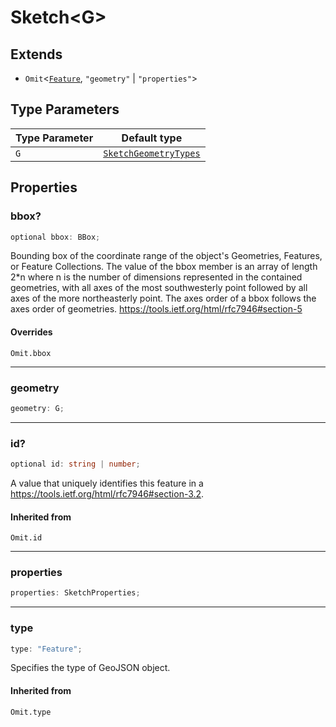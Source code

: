 # Sketch\<G\>

## Extends

- `Omit`\<[`Feature`](Feature.md), `"geometry"` \| `"properties"`\>

## Type Parameters

| Type Parameter | Default type |
| ------ | ------ |
| `G` | [`SketchGeometryTypes`](../type-aliases/SketchGeometryTypes.md) |

## Properties

### bbox?

```ts
optional bbox: BBox;
```

Bounding box of the coordinate range of the object's Geometries, Features, or Feature Collections.
The value of the bbox member is an array of length 2*n where n is the number of dimensions
represented in the contained geometries, with all axes of the most southwesterly point
followed by all axes of the more northeasterly point.
The axes order of a bbox follows the axes order of geometries.
https://tools.ietf.org/html/rfc7946#section-5

#### Overrides

`Omit.bbox`

***

### geometry

```ts
geometry: G;
```

***

### id?

```ts
optional id: string | number;
```

A value that uniquely identifies this feature in a
https://tools.ietf.org/html/rfc7946#section-3.2.

#### Inherited from

`Omit.id`

***

### properties

```ts
properties: SketchProperties;
```

***

### type

```ts
type: "Feature";
```

Specifies the type of GeoJSON object.

#### Inherited from

`Omit.type`
